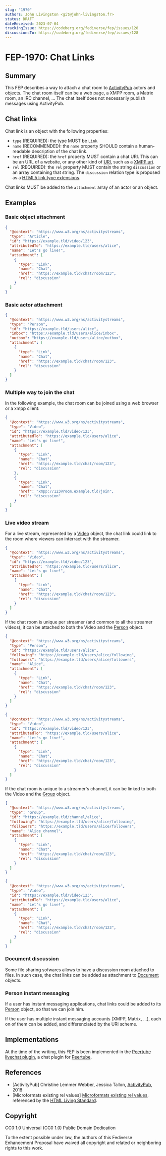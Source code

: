 ```yaml
---
slug: "1970"
authors: John Livingston <git@john-livingston.fr>
status: DRAFT
dateReceived: 2023-07-04
trackingIssue: https://codeberg.org/fediverse/fep/issues/128
discussionsTo: https://codeberg.org/fediverse/fep/issues/128
---
```

# FEP-1970: Chat Links

## Summary

This FEP describes a way to attach a chat room to [ActivityPub](https://www.w3.org/TR/activitypub/) actors and objects.
The chat room itself can be a web page, a XMPP room, a Matrix room, an IRC channel, ... The chat itself does not necessarily publish messages using ActivityPub.

## Chat links

Chat link is an object with the following properties:

- `type` (REQUIRED): the type MUST be `Link`.
- `name` (RECOMMENDED): the `name` property SHOULD contain a human-readable description of the chat link.
- `href` (REQUIRED): the `href` property MUST contain a chat URI. This can be an URL of a website, or any other kind of [URI](https://datatracker.ietf.org/doc/rfc3986), such as a [XMPP uri](https://datatracker.ietf.org/doc/rfc5122/).
- `rel` (REQUIRED):  the `rel` property MUST contain the string `discussion` or an array containing that string. The `discussion` relation type is proposed as a [HTML5 link type extensions](https://microformats.org/wiki/rel-discussion).

Chat links MUST be added to the `attachment` array of an actor or an object.

## Examples

### Basic object attachment

```json
{
  "@context": "https://www.w3.org/ns/activitystreams",
  "type": "Article",
  "id": "https://example.tld/video/123",
  "attributedTo": "https://example.tld/users/alice",
  "name": "Let's go live!",
  "attachment": [
    {
      "type": "Link",
      "name": "Chat",
      "href": "https://example.tld/chat/room/123",
      "rel": "discussion"
    }
  ]
}
```

### Basic actor attachment

```json
{
  "@context": "https://www.w3.org/ns/activitystreams",
  "type": "Person",
  "id": "https://example.tld/users/alice",
  "inbox": "https://example.tld/users/alice/inbox",
  "outbox": "https://example.tld/users/alice/outbox",
  "attachment": [
    {
      "type": "Link",
      "name": "Chat",
      "href": "https://example.tld/chat/room/123",
      "rel": "discussion"
    }
  ]
}
```

### Multiple way to join the chat

In the following example, the chat room can be joined using a web browser or a xmpp client:

```json
{
  "@context": "https://www.w3.org/ns/activitystreams",
  "type": "Video",
  "id": "https://example.tld/video/123",
  "attributedTo": "https://example.tld/users/alice",
  "name": "Let's go live!",
  "attachment": [
    {
      "type": "Link",
      "name": "Chat",
      "href": "https://example.tld/chat/room/123",
      "rel": "discussion"
    },
    {
      "type": "Link",
      "name": "Chat",
      "href": "xmpp://123@room.example.tld?join",
      "rel": "discussion"
    }
  ]
}
```

### Live video stream

For a live stream, represented by a [Video](https://www.w3.org/TR/activitystreams-vocabulary/#dfn-video) object, the chat link could link to the room where viewers can interract with the streamer.

```json
{
  "@context": "https://www.w3.org/ns/activitystreams",
  "type": "Video",
  "id": "https://example.tld/video/123",
  "attributedTo": "https://example.tld/users/alice",
  "name": "Let's go live!",
  "attachment": [
    {
      "type": "Link",
      "name": "Chat",
      "href": "https://example.tld/chat/room/123",
      "rel": "discussion"
    }
  ]
}
```

If the chat room is unique per streamer (and common to all the streamer videos), it can be attached to both the Video and the [Person](https://www.w3.org/TR/activitystreams-vocabulary/#dfn-person) object.

```json
{
  "@context": "https://www.w3.org/ns/activitystreams",
  "type": "Person",
  "id": "https://example.tld/users/alice",
  "following": "https://example.tld/users/alice/following",
  "followers": "https://example.tld/users/alice/followers",
  "name": "Alice",
  "attachment": [
    {
      "type": "Link",
      "name": "Chat",
      "href": "https://example.tld/chat/room/123",
      "rel": "discussion"
    }
  ]
}

{
  "@context": "https://www.w3.org/ns/activitystreams",
  "type": "Video",
  "id": "https://example.tld/video/123",
  "attributedTo": "https://example.tld/users/alice",
  "name": "Let's go live!",
  "attachment": [
    {
      "type": "Link",
      "name": "Chat",
      "href": "https://example.tld/chat/room/123",
      "rel": "discussion"
    }
  ]
}
```

If the chat room is unique to a streamer's channel, it can be linked to both the Video and the [Group](https://www.w3.org/TR/activitystreams-vocabulary/#dfn-group) object.

```json
{
  "@context": "https://www.w3.org/ns/activitystreams",
  "type": "Group",
  "id": "https://example.tld/channel/alice",
  "following": "https://example.tld/users/alice/following",
  "followers": "https://example.tld/users/alice/followers",
  "name": "Alice channel",
  "attachment": [
    {
      "type": "Link",
      "name": "Chat",
      "href": "https://example.tld/chat/room/123",
      "rel": "discussion"
    }
  ]
}

{
  "@context": "https://www.w3.org/ns/activitystreams",
  "type": "Video",
  "id": "https://example.tld/video/123",
  "attributedTo": "https://example.tld/users/alice",
  "name": "Let's go live!",
  "attachment": [
    {
      "type": "Link",
      "name": "Chat",
      "href": "https://example.tld/chat/room/123",
      "rel": "discussion"
    }
  ]
}
```

### Document discussion

Some file sharing sofwares allows to have a discussion room attached to files. In such case, the chat links can be added as attachment to [Document](https://www.w3.org/TR/activitystreams-vocabulary/#dfn-document) objects.

### Person instant messaging

If a user has instant messaging applications, chat links could be added to its [Person](https://www.w3.org/TR/activitystreams-vocabulary/#dfn-person) object, so that we can join him.

If the user has multiple instant messaging accounts (XMPP, Matrix, ...), each on of them can be added, and differenciated by the URI scheme.

## Implementations

At the time of the writing, this FEP is been implemented in the [Peertube livechat plugin](https://github.com/JohnXLivingston/peertube-plugin-livechat/), a chat plugin for [Peertube](https://joinpeertube.org/).

## References

- [ActivityPub] Christine Lemmer Webber, Jessica Tallon, [ActivityPub](https://www.w3.org/TR/activitypub/), 2018
- [Microformats existing rel values] [Microformats existing rel values](https://microformats.org/wiki/existing-rel-values), referenced by the [HTML Living Standard](https://html.spec.whatwg.org/multipage/links.html#other-link-types).

## Copyright

CC0 1.0 Universal (CC0 1.0) Public Domain Dedication 

To the extent possible under law, the authors of this Fediverse Enhancement Proposal have waived all copyright and related or neighboring rights to this work.
